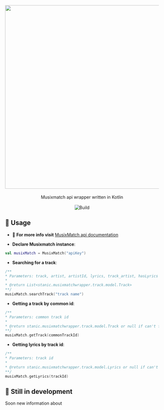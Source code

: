 <h1 align="center"><img src="https://store-images.s-microsoft.com/image/apps.16561.9007199266242800.c2f92b79-2545-460a-8a6f-93324399d636.ba6c52de-76af-4b98-b269-83b98e856064" width="600"></h1>

<p align="center">
    Musixmatch api wrapper written in Kotlin <br><br>
    <a>
        <img src="https://img.shields.io/static/v1?label=build&message=none&color=red"
        alt="Build">
    </a>
</p>

## 📒 Usage

- 🔎 **For more info visit** [MusixMatch api documentation](https://developer.musixmatch.com/documentation)

- **Declare Musixmatch instance**:
```kotlin
val musixMatch = MusixMatch("apiKey")
```

- **Searching for a track**:
```kotlin
/**
* Parameters: track, artist, artistId, lyrics, track_artist, hasLyrics
*
* @return List<stanic.musixmatchwrapper.track.model.Track>
**/
musixMatch.searchTrack("track name")
```

- **Getting a track by common id**:
```kotlin
/**
* Parameters: common track id
*
* @return stanic.musixmatchwrapper.track.model.Track or null if can't find anything
**/
musixMatch.getTrack(commonTrackId)
```

- **Getting lyrics by track id**:
```kotlin
/**
* Parameters: track id
*
* @return stanic.musixmatchwrapper.track.model.Lyrics or null if can't find anything
**/
musixMatch.getLyrics(trackId)
```

## 🔨 Still in development
Soon new information about